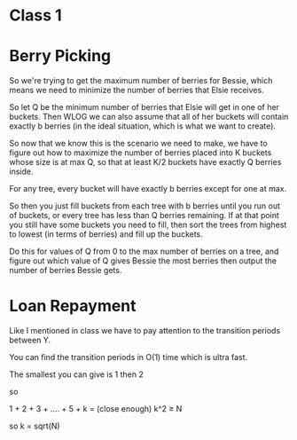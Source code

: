 # Class 1

# Berry Picking

So we're trying to get the maximum number of berries for Bessie, which means we need to minimize the number of berries that Elsie receives. 

So let Q be the minimum number of berries that Elsie will get in one of her buckets. Then WLOG we can also assume that all of her buckets will contain exactly b berries (in the ideal situation, which is what we want to create). 

So now that we know this is the scenario we need to make, we have to figure out how to maximize the number of berries placed into K buckets whose size is at max Q, so that at least K/2 buckets have exactly Q berries inside. 

For any tree, every bucket will have exactly b berries except for one at max.

So then you just fill buckets from each tree with b berries until you run out of buckets, or every tree has less than Q berries remaining. If at that point you still have some buckets you need to fill, then sort the trees from highest to lowest (in terms of berries) and fill up the buckets. 

Do this for values of Q from 0 to the max number of berries on a tree, and figure out which value of Q gives Bessie the most berries then output the number of berries Bessie gets.

# Loan Repayment

Like I mentioned in class we have to pay attention to the transition periods between Y.

You can find the transition periods in O(1) time which is ultra fast.

The smallest you can give is 1 then 2

so 

1 + 2  + 3 + .... + 5 + k =  (close enough) k^2 ≥ N

so k = sqrt(N)